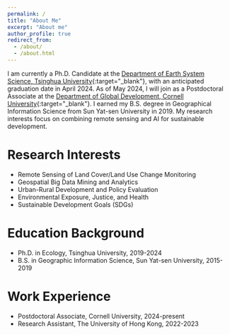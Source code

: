 ```yaml
---
permalink: /
title: "About Me"
excerpt: "About me"
author_profile: true
redirect_from: 
  - /about/
  - /about.html
---
```

I am currently a Ph.D. Candidate at the [Department of Earth System Science, Tsinghua University](https://www.dess.tsinghua.edu.cn/){:target="_blank"}, with an anticipated graduation date in April 2024. As of May 2024, I will join as a Postdoctoral Associate at the [Department of Global Development, Cornell University](https://cals.cornell.edu/global-development){:target="_blank"}. I earned my B.S. degree in Geographical Information Science from Sun Yat-sen University in 2019. My research interests focus on combining remote sensing and AI for sustainable development.


Research Interests
======
* Remote Sensing of Land Cover/Land Use Change Monitoring  
* Geospatial Big Data Mining and Analytics  
* Urban-Rural Development and Policy Evaluation  
* Environmental Exposure, Justice, and Health  
* Sustainable Development Goals (SDGs)


Education Background
======
* Ph.D. in Ecology, Tsinghua University, 2019-2024
* B.S. in Geographic Information Science, Sun Yat-sen University, 2015-2019

Work Experience
======
* Postdoctoral Associate, Cornell University, 2024-present
* Research Assistant, The University of Hong Kong, 2022-2023

<!--
Location
======
<iframe
    src="https://www.google.com/maps/@42.4536761,-76.4742294,14.0z"
    width = "500"
    height = "200"
    frameborder="0"
    allowfullscreen>
</iframe>-->

